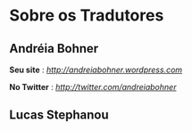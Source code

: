 Sobre os Tradutores
===================

Andréia Bohner
--------------

**Seu site** : *http://andreiabohner.wordpress.com*

**No Twitter** : *http://twitter.com/andreiabohner*


Lucas Stephanou
---------------
